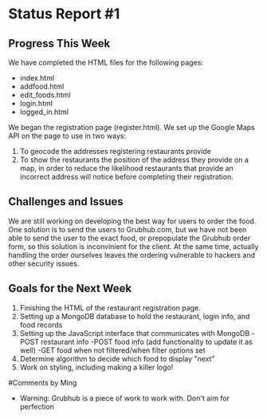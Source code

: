 Status Report #1
================

Progress This Week
------------------
We have completed the HTML files for the following pages:
* index.html
* addfood.html
* edit_foods.html
* login.html
* logged_in.html

We began the registration page (register.html). We set up the Google Maps API on the page to use in two ways:
1. To geocode the addresses registering restaurants provide
2. To show the restaurants the position of the address they provide on a map, in order to reduce the likelihood restaurants that provide an incorrect address will notice before completing their registration.

Challenges and Issues
---------------------
We are still working on developing the best way for users to order the food. One solution is to send the users to Grubhub.com, but we have not been able to send the user to the exact food, or prepopulate the Grubhub order form, so this solution is inconvinient for the client. At the same time, actually handling the order ourselves leaves the ordering vulnerable to hackers and other security issues.

Goals for the Next Week
-----------------------
1. Finishing the HTML of the restaurant registration page.
2. Setting up a MongoDB database to hold the restaurant, login info, and food records
3. Setting up the JavaScript interface that communicates with MongoDB
    -POST restaurant info
    -POST food info (add functionality to update it as well)
    -GET food when not filtered/when filter options set
4. Determine algorithm to decide which food to display "next"
5. Work on styling, including making a killer logo!

#Comments by Ming
* Warning: Grubhub is a piece of work to work with.  Don't aim for perfection
